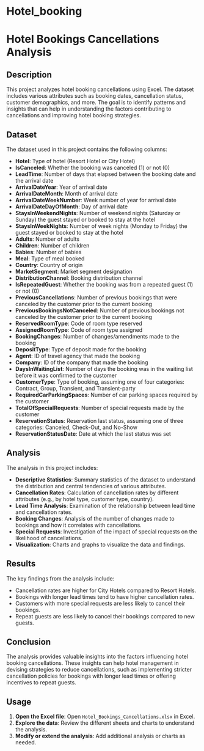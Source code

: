 # Hotel_booking

# Hotel Bookings Cancellations Analysis

## Description

This project analyzes hotel booking cancellations using Excel. The dataset includes various attributes such as booking dates, cancellation status, customer demographics, and more. The goal is to identify patterns and insights that can help in understanding the factors contributing to cancellations and improving hotel booking strategies.

## Dataset

The dataset used in this project contains the following columns:
- **Hotel**: Type of hotel (Resort Hotel or City Hotel)
- **IsCanceled**: Whether the booking was canceled (1) or not (0)
- **LeadTime**: Number of days that elapsed between the booking date and the arrival date
- **ArrivalDateYear**: Year of arrival date
- **ArrivalDateMonth**: Month of arrival date
- **ArrivalDateWeekNumber**: Week number of year for arrival date
- **ArrivalDateDayOfMonth**: Day of arrival date
- **StaysInWeekendNights**: Number of weekend nights (Saturday or Sunday) the guest stayed or booked to stay at the hotel
- **StaysInWeekNights**: Number of week nights (Monday to Friday) the guest stayed or booked to stay at the hotel
- **Adults**: Number of adults
- **Children**: Number of children
- **Babies**: Number of babies
- **Meal**: Type of meal booked
- **Country**: Country of origin
- **MarketSegment**: Market segment designation
- **DistributionChannel**: Booking distribution channel
- **IsRepeatedGuest**: Whether the booking was from a repeated guest (1) or not (0)
- **PreviousCancellations**: Number of previous bookings that were canceled by the customer prior to the current booking
- **PreviousBookingsNotCanceled**: Number of previous bookings not canceled by the customer prior to the current booking
- **ReservedRoomType**: Code of room type reserved
- **AssignedRoomType**: Code of room type assigned
- **BookingChanges**: Number of changes/amendments made to the booking
- **DepositType**: Type of deposit made for the booking
- **Agent**: ID of travel agency that made the booking
- **Company**: ID of the company that made the booking
- **DaysInWaitingList**: Number of days the booking was in the waiting list before it was confirmed to the customer
- **CustomerType**: Type of booking, assuming one of four categories: Contract, Group, Transient, and Transient-party
- **RequiredCarParkingSpaces**: Number of car parking spaces required by the customer
- **TotalOfSpecialRequests**: Number of special requests made by the customer
- **ReservationStatus**: Reservation last status, assuming one of three categories: Canceled, Check-Out, and No-Show
- **ReservationStatusDate**: Date at which the last status was set

## Analysis

The analysis in this project includes:
- **Descriptive Statistics**: Summary statistics of the dataset to understand the distribution and central tendencies of various attributes.
- **Cancellation Rates**: Calculation of cancellation rates by different attributes (e.g., by hotel type, customer type, country).
- **Lead Time Analysis**: Examination of the relationship between lead time and cancellation rates.
- **Booking Changes**: Analysis of the number of changes made to bookings and how it correlates with cancellations.
- **Special Requests**: Investigation of the impact of special requests on the likelihood of cancellations.
- **Visualization**: Charts and graphs to visualize the data and findings.

## Results

The key findings from the analysis include:
- Cancellation rates are higher for City Hotels compared to Resort Hotels.
- Bookings with longer lead times tend to have higher cancellation rates.
- Customers with more special requests are less likely to cancel their bookings.
- Repeat guests are less likely to cancel their bookings compared to new guests.

## Conclusion

The analysis provides valuable insights into the factors influencing hotel booking cancellations. These insights can help hotel management in devising strategies to reduce cancellations, such as implementing stricter cancellation policies for bookings with longer lead times or offering incentives to repeat guests.


## Usage

1. **Open the Excel file**: Open `Hotel_Bookings_Cancellations.xlsx` in Excel.
2. **Explore the data**: Review the different sheets and charts to understand the analysis.
3. **Modify or extend the analysis**: Add additional analysis or charts as needed.
